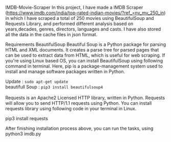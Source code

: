 IMDB-Movie-Scraper
In this project, I have made a IMDB Scraper (https://www.imdb.com/india/top-rated-indian-movies/?ref_=nv_mv_250_in)
in which I have scraped a total of 250 movies using BeautifulSoup and Requests Library,
and performed different analysis based on years,decades, genres, directors, languages and casts.
I have also stored all the data in the cache files in json format.

Requirements
BeautifulSoup
Beautiful Soup is a Python package for parsing HTML and XML documents. It creates a parse tree for parsed pages that can be used to extract data from HTML,
which is useful for web scraping.
If you're using Linux based OS, you can install BeautifulSoup using following command in terminal.
Here, pip is a package-management system used to install and manage software packages written in Python.

Update : `sudo apt-get update`<br>
beautifull Soup : `pip3 install beautifulsoup4`<br><br>
Requests is an Apache2 Licensed HTTP library, written in Python.
Requests will allow you to send HTTP/1.1 requests using Python. You can install requests library using following code in your terminal in Linux.

pip3 install requests

After finishing installation process above, you can run the tasks, using python3 imdb.py
